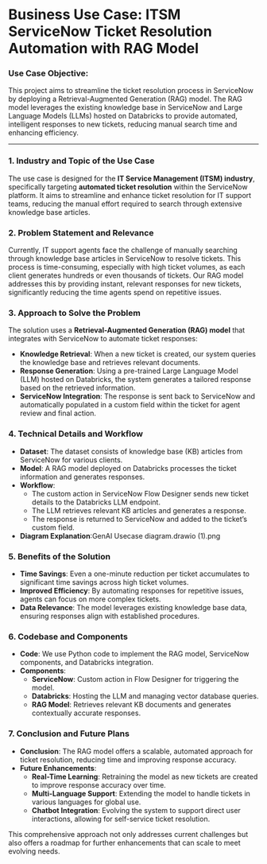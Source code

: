 

# Business Use Case: ITSM ServiceNow Ticket Resolution Automation with RAG Model

### Use Case Objective: 

This project aims to streamline the ticket resolution process in ServiceNow by deploying a Retrieval-Augmented Generation (RAG) model. The RAG model leverages the existing knowledge base in ServiceNow and Large Language Models (LLMs) hosted on Databricks to provide automated, intelligent responses to new tickets, reducing manual search time and enhancing efficiency.

---

### 1. Industry and Topic of the Use Case
The use case is designed for the **IT Service Management (ITSM) industry**, specifically targeting **automated ticket resolution** within the ServiceNow platform. It aims to streamline and enhance ticket resolution for IT support teams, reducing the manual effort required to search through extensive knowledge base articles.

### 2. Problem Statement and Relevance
Currently, IT support agents face the challenge of manually searching through knowledge base articles in ServiceNow to resolve tickets. This process is time-consuming, especially with high ticket volumes, as each client generates hundreds or even thousands of tickets. Our RAG model addresses this by providing instant, relevant responses for new tickets, significantly reducing the time agents spend on repetitive issues.

### 3. Approach to Solve the Problem
The solution uses a **Retrieval-Augmented Generation (RAG) model** that integrates with ServiceNow to automate ticket responses:
   - **Knowledge Retrieval**: When a new ticket is created, our system queries the knowledge base and retrieves relevant documents.
   - **Response Generation**: Using a pre-trained Large Language Model (LLM) hosted on Databricks, the system generates a tailored response based on the retrieved information.
   - **ServiceNow Integration**: The response is sent back to ServiceNow and automatically populated in a custom field within the ticket for agent review and final action.

### 4. Technical Details and Workflow
   - **Dataset**: The dataset consists of knowledge base (KB) articles from ServiceNow for various clients.
   - **Model**: A RAG model deployed on Databricks processes the ticket information and generates responses.
   - **Workflow**: 
      - The custom action in ServiceNow Flow Designer sends new ticket details to the Databricks LLM endpoint.
      - The LLM retrieves relevant KB articles and generates a response.
      - The response is returned to ServiceNow and added to the ticket’s custom field.
   - **Diagram Explanation**:GenAI Usecase diagram.drawio (1).png
  

### 5. Benefits of the Solution
   - **Time Savings**: Even a one-minute reduction per ticket accumulates to significant time savings across high ticket volumes.
   - **Improved Efficiency**: By automating responses for repetitive issues, agents can focus on more complex tickets.
   - **Data Relevance**: The model leverages existing knowledge base data, ensuring responses align with established procedures.

### 6. Codebase and Components
   - **Code**: We use Python code to implement the RAG model, ServiceNow components, and Databricks integration.
   - **Components**:
      - **ServiceNow**: Custom action in Flow Designer for triggering the model.
      - **Databricks**: Hosting the LLM and managing vector database queries.
      - **RAG Model**: Retrieves relevant KB documents and generates contextually accurate responses.

### 7. Conclusion and Future Plans
   - **Conclusion**: The RAG model offers a scalable, automated approach for ticket resolution, reducing time and improving response accuracy.
   - **Future Enhancements**:
      - **Real-Time Learning**: Retraining the model as new tickets are created to improve response accuracy over time.
      - **Multi-Language Support**: Extending the model to handle tickets in various languages for global use.
      - **Chatbot Integration**: Evolving the system to support direct user interactions, allowing for self-service ticket resolution.

This comprehensive approach not only addresses current challenges but also offers a roadmap for further enhancements that can scale to meet evolving needs.
